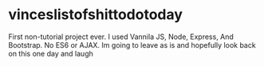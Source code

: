 # vinceslistofshittodotoday

First non-tutorial project ever. I used Vannila JS, Node, Express, And Bootstrap. No ES6 or AJAX. Im going to leave as is and hopefully look back on this one day and laugh
